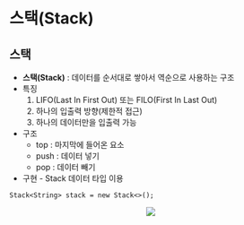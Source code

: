 # 스택(Stack)

## **스택**

-   **스택(Stack)** : 데이터를 순서대로 쌓아서 역순으로 사용하는 구조
-   특징
    1.  LIFO(Last In First Out) 또는 FILO(First In Last Out)
    2.  하나의 입출력 방향(제한적 접근)
    3.  하나의 데이터만을 입출력 가능
-   구조
    -   top : 마지막에 들어온 요소
    -   push : 데이터 넣기
    -   pop : 데이터 빼기
-   구현 - Stack 데이터 타입 이용

```
Stack<String> stack = new Stack<>();
```
<p align="center">
  <img src="https://img1.daumcdn.net/thumb/R1280x0/?scode=mtistory2&fname=https%3A%2F%2Fblog.kakaocdn.net%2Fdn%2F4D0nN%2FbtrMNStIITq%2Fvf9LAibK9jujeki3wlVJp0%2Fimg.png" />
</p>
